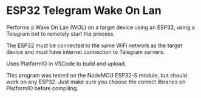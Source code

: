 # ESP32 Telegram Wake On Lan

Performs a Wake On Lan (WOL) on a target device using an ESP32,
using a Telegram bot to remotely start the process.

The ESP32 must be connected to the same WiFi network as the target device and must
have internet connection to Telegram servers.

Uses PlatformIO in VSCode to build and upload.

This program was tested on the NodeMCU ESP32-S module, but should work on any ESP32.
Just make sure you choose the correct libraries on PlatformIO before compiling.
